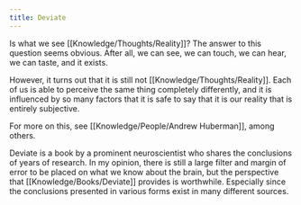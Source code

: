 ```yaml
---
title: Deviate
---
```


Is what we see [[Knowledge/Thoughts/Reality]]? The answer to this question seems obvious. After all, we can see, we can touch, we can hear, we can taste, and it exists.

However, it turns out that it is still not [[Knowledge/Thoughts/Reality]]. Each of us is able to perceive the same thing completely differently, and it is influenced by so many factors that it is safe to say that it is our reality that is entirely subjective.

For more on this, see [[Knowledge/People/Andrew Huberman]], among others.

Deviate is a book by a prominent neuroscientist who shares the conclusions of years of research. In my opinion, there is still a large filter and margin of error to be placed on what we know about the brain, but the perspective that [[Knowledge/Books/Deviate]] provides is worthwhile. Especially since the conclusions presented in various forms exist in many different sources.
